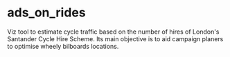 # ads_on_rides
Viz tool to estimate cycle traffic based on the number of hires of London's Santander Cycle Hire Scheme. Its main objective is to aid campaign planers to optimise wheely bilboards locations.
